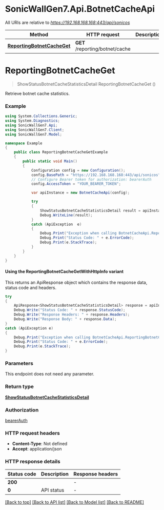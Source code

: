 # SonicWallGen7.Api.BotnetCacheApi

All URIs are relative to *https://192.168.168.168:443/api/sonicos*

| Method | HTTP request | Description |
|--------|--------------|-------------|
| [**ReportingBotnetCacheGet**](BotnetCacheApi.md#reportingbotnetcacheget) | **GET** /reporting/botnet/cache |  |

<a id="reportingbotnetcacheget"></a>
# **ReportingBotnetCacheGet**
> ShowStatusBotnetCacheStatisticsDetail ReportingBotnetCacheGet ()



Retrieve botnet cache statistics.

### Example
```csharp
using System.Collections.Generic;
using System.Diagnostics;
using SonicWallGen7.Api;
using SonicWallGen7.Client;
using SonicWallGen7.Model;

namespace Example
{
    public class ReportingBotnetCacheGetExample
    {
        public static void Main()
        {
            Configuration config = new Configuration();
            config.BasePath = "https://192.168.168.168:443/api/sonicos";
            // Configure Bearer token for authorization: bearerAuth
            config.AccessToken = "YOUR_BEARER_TOKEN";

            var apiInstance = new BotnetCacheApi(config);

            try
            {
                ShowStatusBotnetCacheStatisticsDetail result = apiInstance.ReportingBotnetCacheGet();
                Debug.WriteLine(result);
            }
            catch (ApiException  e)
            {
                Debug.Print("Exception when calling BotnetCacheApi.ReportingBotnetCacheGet: " + e.Message);
                Debug.Print("Status Code: " + e.ErrorCode);
                Debug.Print(e.StackTrace);
            }
        }
    }
}
```

#### Using the ReportingBotnetCacheGetWithHttpInfo variant
This returns an ApiResponse object which contains the response data, status code and headers.

```csharp
try
{
    ApiResponse<ShowStatusBotnetCacheStatisticsDetail> response = apiInstance.ReportingBotnetCacheGetWithHttpInfo();
    Debug.Write("Status Code: " + response.StatusCode);
    Debug.Write("Response Headers: " + response.Headers);
    Debug.Write("Response Body: " + response.Data);
}
catch (ApiException e)
{
    Debug.Print("Exception when calling BotnetCacheApi.ReportingBotnetCacheGetWithHttpInfo: " + e.Message);
    Debug.Print("Status Code: " + e.ErrorCode);
    Debug.Print(e.StackTrace);
}
```

### Parameters
This endpoint does not need any parameter.
### Return type

[**ShowStatusBotnetCacheStatisticsDetail**](ShowStatusBotnetCacheStatisticsDetail.md)

### Authorization

[bearerAuth](../README.md#bearerAuth)

### HTTP request headers

 - **Content-Type**: Not defined
 - **Accept**: application/json


### HTTP response details
| Status code | Description | Response headers |
|-------------|-------------|------------------|
| **200** |  |  -  |
| **0** | API status |  -  |

[[Back to top]](#) [[Back to API list]](../README.md#documentation-for-api-endpoints) [[Back to Model list]](../README.md#documentation-for-models) [[Back to README]](../README.md)

